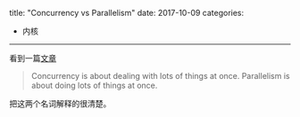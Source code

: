 title: "Concurrency vs Parallelism"
date: 2017-10-09
categories:
- 内核
---

看到一篇[文章](https://hackernoon.com/the-beauty-of-go-98057e3f0a7d)

> Concurrency is about dealing with lots of things at once. Parallelism is about doing lots of things at once.

把这两个名词解释的很清楚。
